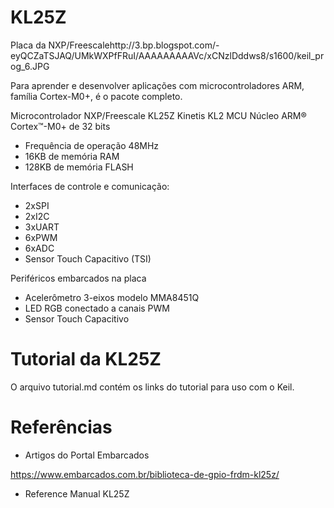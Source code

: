 # KL25Z

Placa da NXP/Freescalehttp://3.bp.blogspot.com/-eyQCZaTSJAQ/UMkWXPfFRuI/AAAAAAAAAVc/xCNzlDddws8/s1600/keil_prog_6.JPG

Para aprender e desenvolver aplicações com microcontroladores ARM, família Cortex-M0+, é o pacote completo. 

Microcontrolador NXP/Freescale KL25Z Kinetis KL2 MCU 
Núcleo ARM® Cortex™-M0+ de 32 bits
- Frequência de operação 48MHz
- 16KB de memória RAM
- 128KB de memória FLASH

Interfaces de controle e comunicação:
- 2xSPI
- 2xI2C
- 3xUART
- 6xPWM
- 6xADC
- Sensor Touch Capacitivo (TSI)

Periféricos embarcados na placa
- Acelerômetro 3-eixos modelo MMA8451Q
- LED RGB conectado a canais PWM
- Sensor Touch Capacitivo

# Tutorial da KL25Z

 O arquivo tutorial.md contém os links do tutorial para uso com o Keil. 

# Referências

- Artigos do Portal Embarcados

https://www.embarcados.com.br/biblioteca-de-gpio-frdm-kl25z/

- Reference Manual KL25Z
